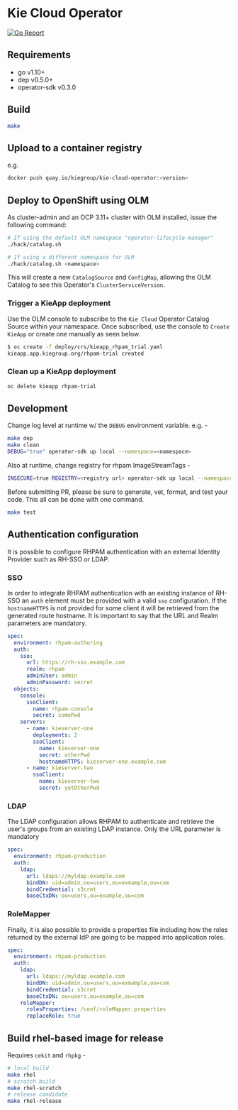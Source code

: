 # Kie Cloud Operator

[![Go Report](https://goreportcard.com/badge/github.com/kiegroup/kie-cloud-operator)](https://goreportcard.com/report/github.com/kiegroup/kie-cloud-operator)

## Requirements

- go v1.10+
- dep v0.5.0+
- operator-sdk v0.3.0

## Build

```bash
make
```

## Upload to a container registry

e.g.

```bash
docker push quay.io/kiegroup/kie-cloud-operator:<version>
```

## Deploy to OpenShift using OLM

As cluster-admin and an OCP 3.11+ cluster with OLM installed, issue the following command:

```bash
# If using the default OLM namespace "operator-lifecycle-manager"
./hack/catalog.sh

# If using a different namespace for OLM
./hack/catalog.sh <namespace>
```

This will create a new `CatalogSource` and `ConfigMap`, allowing the OLM Catalog to see this Operator's `ClusterServiceVersion`.

### Trigger a KieApp deployment

Use the OLM console to subscribe to the `Kie Cloud` Operator Catalog Source within your namespace. Once subscribed, use the console to `Create KieApp` or create one manually as seen below.

```bash
$ oc create -f deploy/crs/kieapp_rhpam_trial.yaml
kieapp.app.kiegroup.org/rhpam-trial created
```

### Clean up a KieApp deployment

```bash
oc delete kieapp rhpam-trial
```

## Development

Change log level at runtime w/ the `DEBUG` environment variable. e.g. -

```bash
make dep
make clean
DEBUG="true" operator-sdk up local --namespace=<namespace>
```

Also at runtime, change registry for rhpam ImageStreamTags -

```bash
INSECURE=true REGISTRY=<registry url> operator-sdk up local --namespace=<namespace>
```

Before submitting PR, please be sure to generate, vet, format, and test your code. This all can be done with one command.

```bash
make test
```

## Authentication configuration

It is possible to configure RHPAM authentication with an external Identity Provider such as RH-SSO or LDAP.

### SSO

In order to integrate RHPAM authentication with an existing instance of RH-SSO an `auth` element must be provided with a valid `sso` configuration. If the `hostnameHTTPS` is not provided for some client it will be retrieved from the generated route hostname. It is important to say that the URL and Realm parameters are mandatory.

```yaml
spec:
  environment: rhpam-authoring
  auth:
    sso:
      url: https://rh-sso.example.com
      realm: rhpam
      adminUser: admin
      adminPassword: secret
  objects:
    console:
      ssoClient:
        name: rhpam-console
        secret: somePwd
    servers:
      - name: kieserver-one
        deployments: 2
        ssoClient:
          name: kieserver-one
          secret: otherPwd
          hostnameHTTPS: kieserver-one.example.com
      - name: kieserver-two
        ssoClient:
          name: kieserver-two
          secret: yetOtherPwd
```

### LDAP

The LDAP configuration allows RHPAM to authenticate and retrieve the user's groups from an existing LDAP instance. Only the URL parameter is mandatory

```yaml
spec:
  environment: rhpam-production
  auth:
    ldap:
      url: ldaps://myldap.example.com
      bindDN: uid=admin,ou=users,ou=exmample,ou=com
      bindCredential: s3cret
      baseCtxDN: ou=users,ou=example,ou=com
```

### RoleMapper

Finally, it is also possible to provide a properties file including how the roles returned by the external IdP are going to be mapped into application roles.

```yaml
spec:
  environment: rhpam-production
  auth:
    ldap:
      url: ldaps://myldap.example.com
      bindDN: uid=admin,ou=users,ou=exmample,ou=com
      bindCredential: s3cret
      baseCtxDN: ou=users,ou=example,ou=com
    roleMapper:
      rolesProperties: /conf/roleMapper.properties
      replaceRole: true
```

## Build rhel-based image for release

Requires `cekit` and `rhpkg` -

```bash
# local build
make rhel
# scratch build
make rhel-scratch
# release candidate
make rhel-release
```
